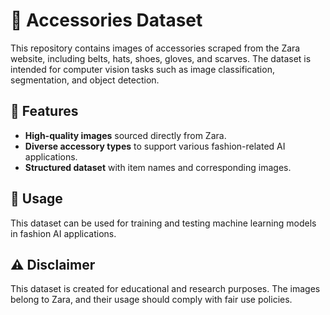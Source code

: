 # 👜 Accessories Dataset

This repository contains images of accessories scraped from the Zara website, including belts, hats, shoes, gloves, and scarves. The dataset is intended for computer vision tasks such as image classification, segmentation, and object detection.

## 📌 Features
- **High-quality images** sourced directly from Zara.
- **Diverse accessory types** to support various fashion-related AI applications.
- **Structured dataset** with item names and corresponding images.

## 🚀 Usage
This dataset can be used for training and testing machine learning models in fashion AI applications.

## ⚠️ Disclaimer
This dataset is created for educational and research purposes. The images belong to Zara, and their usage should comply with fair use policies.
